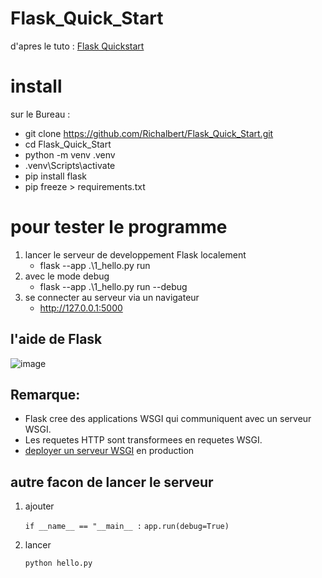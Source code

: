 # Flask_Quick_Start

d'apres le tuto : [Flask Quickstart](https://flask.palletsprojects.com/en/3.0.x/quickstart/)

# install

sur le Bureau : 
  - git clone https://github.com/Richalbert/Flask_Quick_Start.git
  - cd Flask_Quick_Start
  - python -m venv .venv
  - .venv\Scripts\activate
  - pip install flask
  - pip freeze > requirements.txt

# pour tester le programme

1. lancer le serveur de developpement Flask localement
    - flask --app .\1_hello.py run
2. avec le mode debug 
    - flask --app .\1_hello.py run --debug
3. se connecter au serveur via un navigateur
    - http://127.0.0.1:5000

## l'aide de Flask
![image](https://github.com/Richalbert/Flask_Quick_Start/assets/40654401/dba4d1b2-3947-4236-911b-245a514da4c1)


## Remarque:

- Flask cree des applications WSGI qui communiquent avec un serveur WSGI.
- Les requetes HTTP sont transformees en requetes WSGI. 
- [deployer un serveur WSGI](https://flask.palletsprojects.com/en/3.0.x/deploying/) en production

## autre facon de lancer le serveur

1. ajouter
   
     `if __name__ == "__main__ :`
            `app.run(debug=True)`
     
3. lancer
   
    `python hello.py`
